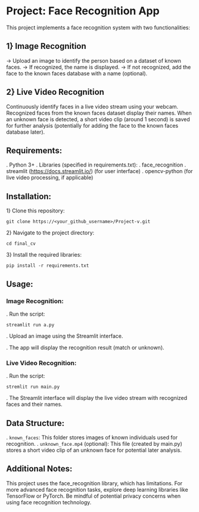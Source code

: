 # Project: Face Recognition App

This project implements a face recognition system with two functionalities:

## 1} Image Recognition

-> Upload an image to identify the person based on a dataset of known faces.
-> If recognized, the name is displayed.
-> If not recognized, add the face to the known faces database with a name (optional).

## 2} Live Video Recognition

Continuously identify faces in a live video stream using your webcam.
Recognized faces from the known faces dataset display their names.
When an unknown face is detected, a short video clip (around 1 second) is saved for further analysis (potentially for adding the face to the known faces database later).

## Requirements:

. Python 3+
. Libraries (specified in requirements.txt):
. face_recognition
. streamlit (https://docs.streamlit.io/) (for user interface)
. opencv-python (for live video processing, if applicable)

## Installation:

1} Clone this repository:

```git clone https://<your_github_username>/Project-v.git```

2} Navigate to the project directory:

```cd final_cv```

3} Install the required libraries:

```pip install -r requirements.txt```

## Usage:

### Image Recognition:

. Run the script:

```streamlit run a.py```

. Upload an image using the Streamlit interface.

. The app will display the recognition result (match or unknown).

### Live Video Recognition:

. Run the script:

```stremlit run main.py```

. The Streamlit interface will display the live video stream with recognized faces and their names.

## Data Structure:

. ```known_faces```: This folder stores images of known individuals used for recognition.
. ```unknown_face.mp4``` (optional): This file (created by main.py) stores a short video clip of an unknown face for potential later analysis.

## Additional Notes:

This project uses the face_recognition library, which has limitations. For more advanced face recognition tasks, explore deep learning libraries like TensorFlow or PyTorch.
Be mindful of potential privacy concerns when using face recognition technology.
